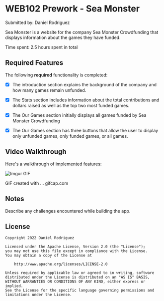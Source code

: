 # WEB102 Prework - Sea Monster

Submitted by: Daniel Rodriguez

Sea Monster is a website for the company Sea Monster Crowdfunding that displays information about the games they have funded.

Time spent: 2.5 hours spent in total

## Required Features

The following **required** functionality is completed:

* [X] The introduction section explains the background of the company and how many games remain unfunded.
* [X] The Stats section includes information about the total contributions and dollars raised as well as the top two most funded games.
* [X] The Our Games section initially displays all games funded by Sea Monster Crowdfunding
* [X] The Our Games section has three buttons that allow the user to display only unfunded games, only funded games, or all games.


## Video Walkthrough

Here's a walkthrough of implemented features:

![Imgur GIF](https://media.giphy.com/media/M89XeSTDHGcFKKQVEQ/giphy.gif)

<!-- Replace this with whatever GIF tool you used! -->
GIF created with ... gifcap.com


## Notes

Describe any challenges encountered while building the app.

## License

    Copyright 2022 Daniel Rodriguez

    Licensed under the Apache License, Version 2.0 (the "License");
    you may not use this file except in compliance with the License.
    You may obtain a copy of the License at

        http://www.apache.org/licenses/LICENSE-2.0

    Unless required by applicable law or agreed to in writing, software
    distributed under the License is distributed on an "AS IS" BASIS,
    WITHOUT WARRANTIES OR CONDITIONS OF ANY KIND, either express or implied.
    See the License for the specific language governing permissions and
    limitations under the License.
